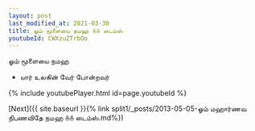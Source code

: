 ```yaml
---
layout: post
last_modified_at: 2021-03-30
title: ஓம் மூளையை நமஹ ௧௧ டைம்ஸ்
youtubeId: CWXzuZTrbOo
---
```

 
 
 ஓம் மூளையை நமஹ  
 
 -  யார் உலகின் வேர் போன்றவர் 
 
  
 
  
 
 
 
 
 
 


{% include youtubePlayer.html id=page.youtubeId %}
 
[Next]({{ site.baseurl }}{% link  split1/_posts/2013-05-05-ஓம் மஹார்ணவ நிபணவிதே நமஹ ௧௧ டைம்ஸ்.md%})
 
